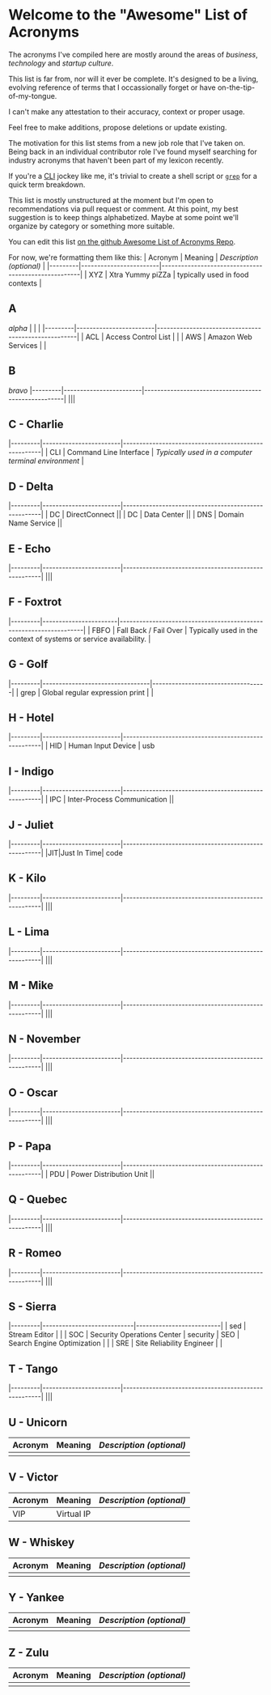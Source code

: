 # Welcome to the "Awesome" List of Acronyms

The acronyms I've compiled here are mostly around the areas of *business*, *technology* and *startup culture*.

This list is far from, nor will it ever be complete.  It's designed to be a living, evolving reference of terms that I occassionally forget or have on-the-tip-of-my-tongue.

I can't make any attestation to their accuracy, context or proper usage.

Feel free to make additions, propose deletions or update existing.

The motivation for this list stems from a new job role that I've taken on.  Being back in an individual contributor role I've found myself searching for industry acronyms that haven't been part of my lexicon recently.

If you're a [CLI](#cli---command-line-interface) jockey like me, it's trivial to create a shell script or [`grep`](#G-Golf) for a quick term breakdown.

This list is mostly unstructured at the moment but I'm open to recommendations via pull request or comment.  At this point, my best suggestion is to keep things alphabetized.  Maybe at some point we'll organize by category or something more suitable.

You can edit this list [on the github Awesome List of Acronyms Repo](https://github.com/chrisbergeron/awesome-list-of-acronyms/).

For now, we're formatting them like this:
| Acronym | Meaning                | *Description (optional)*                            |
|---------|------------------------|-----------------------------------------------------|
|   XYZ   | Xtra Yummy piZZa       | typically used in food contexts                     |

## A
*alpha*
| | |
|---------|------------------------|-----------------------------------------------------|
| ACL     | Access Control List    |                                                     |
| AWS | Amazon Web Services | |

## B
*bravo*
|---------|------------------------|-----------------------------------------------------|
|||

## C - Charlie
|---------|------------------------|-----------------------------------------------------|
| CLI     | Command Line Interface | *Typically used in a computer terminal environment* |

## D - Delta
|---------|------------------------|-----------------------------------------------------|
| DC | DirectConnect ||
| DC | Data Center ||
| DNS | Domain Name Service ||

## E - Echo
|---------|------------------------|-----------------------------------------------------|
|||

## F - Foxtrot
|---------|-----------------------|-------------------------------------------------------------------|
| FBFO    | Fall Back / Fail Over | Typically used in the context of systems or service availability. |

## G - Golf
|---------|---------------------------------|-----------------------------------|
| grep    | Global regular expression print |                                   |

## H - Hotel
|---------|------------------------|-----------------------------------------------------|
| HID | Human Input Device | usb

## I - Indigo
|---------|------------------------|-----------------------------------------------------|
| IPC | Inter-Process Communication ||

## J - Juliet
|---------|------------------------|-----------------------------------------------------|
|JIT|Just In Time| code

## K - Kilo
|---------|------------------------|-----------------------------------------------------|
|||

## L - Lima
|---------|------------------------|-----------------------------------------------------|
|||

## M - Mike
|---------|------------------------|-----------------------------------------------------|
|||

## N - November
|---------|------------------------|-----------------------------------------------------|
|||

## O - Oscar
|---------|------------------------|-----------------------------------------------------|
|||

## P - Papa
|---------|------------------------|-----------------------------------------------------|
| PDU | Power Distribution Unit ||
## Q - Quebec
|---------|------------------------|-----------------------------------------------------|
|||

## R - Romeo
|---------|------------------------|-----------------------------------------------------|
|||

## S - Sierra
|---------|----------------------------|--------------------------|
| sed     | Stream Editor              |                          |
| SOC | Security Operations Center | security
| SEO     | Search Engine Optimization |                          |
| SRE     | Site Reliability Engineer  |                          |

## T - Tango
|---------|------------------------|-----------------------------------------------------|
|||

## U - Unicorn
| Acronym | Meaning                | *Description (optional)*                            |
|---------|------------------------|-----------------------------------------------------|
|||

## V - Victor
| Acronym | Meaning                | *Description (optional)*                            |
|---------|------------------------|-----------------------------------------------------|
| VIP | Virtual IP | |

## W - Whiskey
| Acronym | Meaning                | *Description (optional)*                            |
|---------|------------------------|-----------------------------------------------------|
|||

## Y - Yankee
| Acronym | Meaning                | *Description (optional)*                            |
|---------|------------------------|-----------------------------------------------------|
|||

## Z - Zulu
| Acronym | Meaning                | *Description (optional)*                            |
|---------|------------------------|-----------------------------------------------------|
|||
